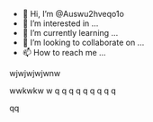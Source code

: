 - 👋 Hi, I’m @Auswu2hveqo1o
- 👀 I’m interested in ...
- 🌱 I’m currently learning ...
- 💞️ I’m looking to collaborate on ...
- 📫 How to reach me ...

<!---
Auswu2hveqo1o/Auswu2hveqo1o is a ✨ special ✨ repository because its `README.md` (this file) appears on your GitHub profile.
You can click the Preview link to take a look at your changes.
--->wjwjwjwjwnw
wwkwkw
w
q
q
q
q
q
q
q
q
q

qq


